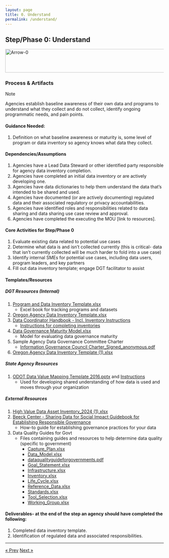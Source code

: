 ```yaml
---
layout: page
title: 0. Understand
permalink: /understand/
---
```

## Step/Phase 0: Understand
<img width="930" height="75" alt="Arrow-0" src="https://github.com/user-attachments/assets/be95dbb6-9c22-4b3c-bb20-46b1dbbc61c1" />


### Process & Artifacts
> [!NOTE]
> Agencies establish baseline awareness of their own data and programs to understand what they collect and do not collect, identify ongoing programmatic needs, and pain points.  

#### Guidance Needed:  

1. Definition on what baseline awareness or maturity is, some level of program or data inventory so agency knows what data they collect. 

#### Dependencies/Assumptions
1. Agencies have a Lead Data Steward or other identified party responsible for agency data inventory completion.
2. Agencies have completed an initial data inventory or are actively developing one.
3. Agencies have data dictionaries to help them understand the data that’s intended to be shared and used. 
4. Agencies have documented (or are actively documenting) regulated data and their associated regulatory or privacy accountabilities. 
5. Agencies have identified roles and responsibilities related to data sharing and data sharing use case review and approval. 
6. Agencies have completed the executing the MOU [link to resources].   

#### Core Activities for Step/Phase 0
1. Evaluate existing data related to potential use cases
2. Determine what data is and isn’t collected currently (this is critical- data that isn’t currently collected will be much harder to fold into a use case)
3. Identify internal SMEs for potential use cases, including data users, program leaders, and key partners
4. Fill out data inventory template; engage DGT facilitator to assist 

#### Templates/Resources 
##### DGT Resources (Internal)
1. [Program and Data Inventory Template.xlsx](https://github.com/user-attachments/files/22031498/Program.and.Data.Inventory.Template.xlsx)
     - Excel book for tracking programs and datasets 
3. [Oregon Agency Data Inventory Template.xlsx](https://github.com/user-attachments/files/22031541/Oregon.Agency.Data.Inventory.Template.xlsx)
4. <a href= "https://data.oregon.gov/Administrative/Agency-Data-Coordinator-s-Handbook/p6rj-4fdp/about_data">Data Coordinator Handbook - Incl. Inventory Instructions 
    - Instructions for completing inventories</a> 
5. [Data Governance Maturity Model.xlsx](https://github.com/user-attachments/files/22031621/Data.Governance.Maturity.Model.xlsx)
    - Model for evaluating data governance maturity 
6. Sample Agency Data Governance Committee Charter
    - [Information Governance Council Charter_Signed_anonymous.pdf](https://github.com/user-attachments/files/22031645/Information.Governance.Council.Charter_Signed_anonymous.pdf)
7.  [Oregon Agency Data Inventory Template (1).xlsx](https://github.com/user-attachments/files/22031764/Oregon.Agency.Data.Inventory.Template.1.xlsx)

##### State Agency Resources
1. [ODOT Data Value Mapping Template 2016.pptx](https://github.com/user-attachments/files/22031783/ODOT.Data.Value.Mapping.Template.2016.pptx) and <a href= "https://stateoforegon.sharepoint.com/sites/DAS-EIS-DGT/Shared%20Documents/Forms/AllItems.aspx?id=%2Fsites%2FDAS%2DEIS%2DDGT%2FShared%20Documents%2FeMOU%20Project%20Planning%2FPilot%20Scoping%20and%20Execution%2FTemplates%2F0%20%2D%20Understand%2FData%20Value%20Mapping%20Tool%20Guidance%20%28final%29%2Epdf&parent=%2Fsites%2FDAS%2DEIS%2DDGT%2FShared%20Documents%2FeMOU%20Project%20Planning%2FPilot%20Scoping%20and%20Execution%2FTemplates%2F0%20%2D%20Understand">Instructions </a> 
     - Used for developing shared understanding of how data is used and moves through your organization 

##### External Resources
1. [High Value Data Asset Inventory_2024 (1).xlsx](https://github.com/user-attachments/files/22031945/High.Value.Data.Asset.Inventory_2024.1.xlsx)
2. <a href="https://beeckcenter.georgetown.edu/wp-content/uploads/2020/01/Data-Sharing-Summary.pdf">Beeck Center - Sharing Data for Social Impact Guidebook for Establishing Responsible Governance</a>
     - How-to guide for establishing governance practices for your data 
3. Data Quality Guides for Govt
     - Files containing guides and resources to help determine data quality (specific to government)
          - [Capture_Plan.xlsx](https://github.com/user-attachments/files/22031993/Capture_Plan.xlsx)
          - [Data_Model.xlsx](https://github.com/user-attachments/files/22032018/Data_Model.xlsx)
          - [dataqualityguideforgovernments.pdf](https://github.com/user-attachments/files/22032023/dataqualityguideforgovernments.pdf)
          - [Goal_Statement.xlsx](https://github.com/user-attachments/files/22032026/Goal_Statement.xlsx)
          - [Infrastructure.xlsx](https://github.com/user-attachments/files/22032028/Infrastructure.xlsx)
          - [Inventory.xlsx](https://github.com/user-attachments/files/22032029/Inventory.xlsx)
          - [Life_Cycle.xlsx](https://github.com/user-attachments/files/22032030/Life_Cycle.xlsx)
          - [Reference_Data.xlsx](https://github.com/user-attachments/files/22032031/Reference_Data.xlsx)
          - [Standards.xlsx](https://github.com/user-attachments/files/22032033/Standards.xlsx)
          - [Tool_Selection.xlsx](https://github.com/user-attachments/files/22032035/Tool_Selection.xlsx)
          - [Working_Group.xlsx](https://github.com/user-attachments/files/22032037/Working_Group.xlsx)

#### Deliverables- at the end of the step an agency should have completed the following:   
1. Completed data inventory template.
2. Identification of regulated data and associated responsibilities. 

___

<!-- Pagination -->
<div class="pagination">
  <a class="pagination-item older" href="{{ site.baseurl }}/">&laquo; Prev</a>
  <a class="pagination-item newer" href="{{ site.baseurl }}/assess">Next &raquo;</a>
</div>

